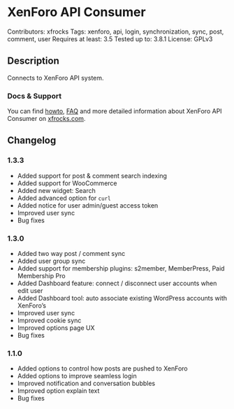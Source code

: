 # XenForo API Consumer
Contributors: xfrocks
Tags: xenforo, api, login, synchronization, sync, post, comment, user
Requires at least: 3.5
Tested up to: 3.8.1
License: GPLv3

## Description

Connects to XenForo API system.

### Docs & Support

You can find [howto](https://xfrocks.com/api-support/threads/177/), [FAQ](https://xfrocks.com/api-support/threads/178/) and more detailed information about XenForo API Consumer on [xfrocks.com](https://xfrocks.com/forums/16/).

## Changelog

### 1.3.3

* Added support for post & comment search indexing
* Added support for WooCommerce
* Added new widget: Search
* Added advanced option for `curl`
* Added notice for user admin/guest access token
* Improved user sync
* Bug fixes

### 1.3.0

* Added two way post / comment sync
* Added user group sync
* Added support for membership plugins: s2member, MemberPress, Paid Membership Pro
* Added Dashboard feature: connect / disconnect user accounts when edit user
* Added Dashboard tool: auto associate existing WordPress accounts with XenForo’s
* Improved user sync
* Improved cookie sync
* Improved options page UX
* Bug fixes

### 1.1.0

* Added options to control how posts are pushed to XenForo
* Added options to improve seamless login
* Improved notification and conversation bubbles
* Improved option explain text
* Bug fixes